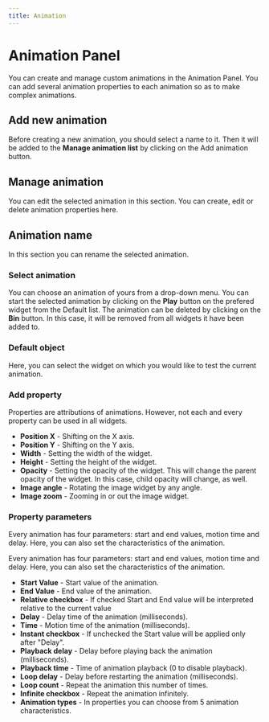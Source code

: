 ```yaml
---
title: Animation
---
```


# Animation Panel

You can create and manage custom animations in the Animation Panel. You can add several animation properties to each animation so as to make complex animations.

## Add new animation

Before creating a new animation, you should select a name to it. Then it will be added to the **Manage animation list** by clicking on the Add animation button.

## Manage animation

You can edit the selected animation in this section. You can create, edit or delete animation properties here.

## Animation name

In this section you can rename the selected animation.

### Select animation

You can choose an animation of yours from a drop-down menu. You can start the selected animation by clicking on the **Play** button on the prefered widget from the Default list. The animation can be deleted by clicking on the **Bin** button. In this case, it will be removed from all widgets it have been added to.

### Default object

Here, you can select the widget on which you would like to test the current animation.

### Add property

Properties are attributions of animations. However, not each and every property can be used in all widgets.

- **Position X** - Shifting on the X axis.
- **Position  Y** - Shifting on the Y axis.
- **Width** - Setting the width of the widget.
- **Height** - Setting the height of the widget.
- **Opacity** - Setting the opacity of the widget. This will change the parent opacity of the widget. In this case, child opacity will change, as well.
- **Image angle** - Rotating the image widget by any angle.
- **Image zoom** - Zooming in or out the image widget.

### Property parameters

Every animation has four parameters: start and end values, motion time and delay. Here, you can also set the characteristics of the animation.

Every animation has four parameters: start and end values, motion time and delay. Here, you can also set the characteristics of the animation.

- **Start Value** - Start value of the animation.
- **End Value** - End value of the animation.
- **Relative checkbox** - If checked Start and End value will be interpreted relative to the current value
- **Delay** - Delay time of the animation (milliseconds).
- **Time** - Motion time of the animation (milliseconds).
- **Instant checkbox** - If unchecked the Start value will be applied only after "Delay". 
- **Playback delay** - Delay before playing back the animation (milliseconds). 
- **Playback time** - Time of animation playback  (0 to disable playback).
- **Loop delay** - Delay before restarting the animation (milliseconds).
- **Loop count** - Repeat the animation this number of times.
- **Infinite checkbox** - Repeat the animation infinitely. 
- **Animation types** - In properties you can choose from 5 animation characteristics.